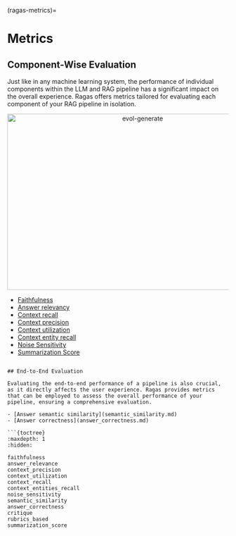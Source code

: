 (ragas-metrics)=
# Metrics

## Component-Wise Evaluation

Just like in any machine learning system, the performance of individual components within the LLM and RAG pipeline has a significant impact on the overall experience. Ragas offers metrics tailored for evaluating each component of your RAG pipeline in isolation.

<p align="center">
<img src="../../_static/imgs/component-wise-metrics.png" alt="evol-generate" width="600" height="400" />
</p>

- [Faithfulness](faithfulness.md)
- [Answer relevancy](answer_relevance.md)
- [Context recall](context_recall.md)
- [Context precision](context_precision.md)
- [Context utilization](context_utilization.md)
- [Context entity recall](context_entities_recall.md)
- [Noise Sensitivity](noise_sensitivity.md)
- [Summarization Score](summarization_score.md)

```{toctree}

## End-to-End Evaluation

Evaluating the end-to-end performance of a pipeline is also crucial, as it directly affects the user experience. Ragas provides metrics that can be employed to assess the overall performance of your pipeline, ensuring a comprehensive evaluation.

- [Answer semantic similarity](semantic_similarity.md)
- [Answer correctness](answer_correctness.md)

```{toctree}
:maxdepth: 1
:hidden:

faithfulness
answer_relevance
context_precision
context_utilization
context_recall
context_entities_recall
noise_sensitivity
semantic_similarity
answer_correctness
critique
rubrics_based
summarization_score

```
